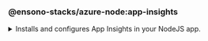 ### @ensono-stacks/azure-node:app-insights

<details>
<summary>Installs and configures App Insights in your NodeJS app.</summary>

This generator will add and configure [applicationinsights](https://www.npmjs.com/package/applicationinsights) npm package for you.

## Prerequisites

Requires your NodeJS server to be implemented in a function called `main()`.

It requires the App Insights Access Key to be set in an env variable, from which it will be read.

## Usage

```bash
nx generate @ensono-stacks/azure-node:app-insights --project=demo --appInsightsKey=APP_INSIGHTS_KEY --server=src/server.ts
```

### Command line arguments

The following command line arguments are available:

| Option    | Description           | Type      | Accepted Values   | Default           |
| ---       | -------------------   | ---       | ---               | ---               |
| --project | Target project name.  | string    |                   |                   |
| --appInsightsKey | The env variable that stores the app insights key. | string    |   |   |
| --server         | Path to custom server file inside the project. | string  |   |   |

### Generator Output
##### What is the output of the above commands?

- Adds `applicationinsights` dependency in `package.json`.
- Extends `main()` function in the server file.

</details>